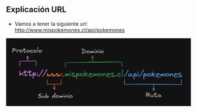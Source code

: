 
## Explicación URL

- Vamos a tener la siguiente url: http://www.mispokemones.cl/api/pokemones

![URL.png](../images/URL.png)

